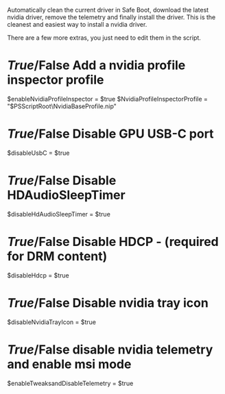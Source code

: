Automatically clean the current driver in Safe Boot, download the latest nvidia driver, remove the telemetry and finally install the driver. This is the cleanest and easiest way to install a nvidia driver.

There are a few more extras, you just need to edit them in the script.

# $True/$False Add a nvidia profile inspector profile
$enableNvidiaProfileInspector = $true
$NvidiaProfileInspectorProfile = "$PSScriptRoot\NvidiaBaseProfile.nip"

# $True/$False Disable GPU USB-C port
$disableUsbC = $true

# $True/$False Disable HDAudioSleepTimer
$disableHdAudioSleepTimer = $true

# $True/$False Disable HDCP - (required for DRM content)
$disableHdcp = $true

# $True/$False Disable nvidia tray icon
$disableNvidiaTrayIcon = $true

# $True/$False disable nvidia telemetry and enable msi mode
$enableTweaksandDisableTelemetry = $true
